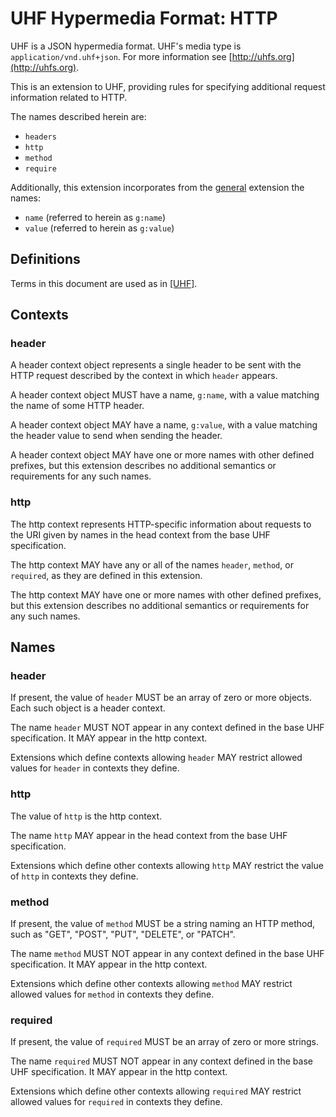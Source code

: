 # UHF Hypermedia Format: HTTP

UHF is a JSON hypermedia format.  UHF's media type is `application/vnd.uhf+json`.  For more information see [http://uhfs.org](http://uhfs.org).

This is an extension to UHF, providing rules for specifying additional request information related to HTTP.

The names described herein are:

- `headers`
- `http`
- `method`
- `require`

Additionally, this extension incorporates from the [general](http://uhfs.org/ext/general) extension the names:

- `name` (referred to herein as `g:name`)
- `value` (referred to herein as `g:value`)

## Definitions

Terms in this document are used as in [[UHF]](http://uhfs.org/uhf).

## Contexts

### header

A header context object represents a single header to be sent with the HTTP request described by the context in which `header` appears.

A header context object MUST have a name, `g:name`, with a value matching the name of some HTTP header.

A header context object MAY have a name, `g:value`, with a value matching the header value to send when sending the header.

A header context object MAY have one or more names with other defined prefixes, but this extension describes no additional semantics or requirements for any such names.

### http

The http context represents HTTP-specific information about requests to the URI given by names in the head context from the base UHF specification.

The http context MAY have any or all of the names `header`, `method`, or `required`, as they are defined in this extension.

The http context MAY have one or more names with other defined prefixes, but this extension describes no additional semantics or requirements for any such names.

## Names

### header

If present, the value of `header` MUST be an array of zero or more objects.  Each such object is a header context.

The name `header` MUST NOT appear in any context defined in the base UHF specification.  It MAY appear in the http context.

Extensions which define contexts allowing `header` MAY restrict allowed values for `header` in contexts they define.

### http

The value of `http` is the http context.

The name `http` MAY appear in the head context from the base UHF specification.

Extensions which define other contexts allowing `http` MAY restrict the value of `http` in contexts they define.

### method

If present, the value of `method` MUST be a string naming an HTTP method, such as "GET", "POST", "PUT", "DELETE", or "PATCH".

The name `method` MUST NOT appear in any context defined in the base UHF specification.  It MAY appear in the http context.

Extensions which define other contexts allowing `method` MAY restrict allowed values for `method` in contexts they define.

### required

If present, the value of `required` MUST be an array of zero or more strings.

The name `required` MUST NOT appear in any context defined in the base UHF specification.  It MAY appear in the http context.

Extensions which define other contexts allowing `required` MAY restrict allowed values for `required` in contexts they define.
